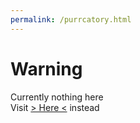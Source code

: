 ```yaml
---
permalink: /purrcatory.html
---
```


# Warning
Currently nothing here
\
Visit [> Here <](https://pikakid98games.wordpress.com/purrcatory) instead